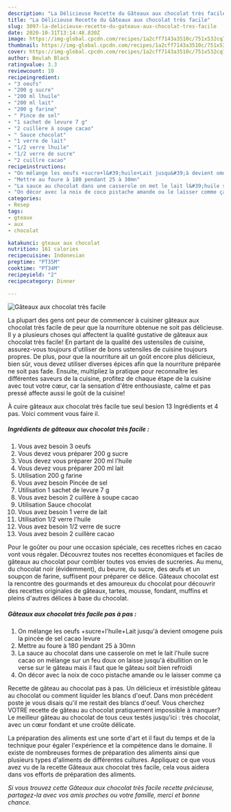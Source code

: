 ```yaml
---
description: "La Délicieuse Recette du Gâteaux aux chocolat très facile"
title: "La Délicieuse Recette du Gâteaux aux chocolat très facile"
slug: 3097-la-delicieuse-recette-du-gateaux-aux-chocolat-tres-facile
date: 2020-10-31T13:14:48.830Z
image: https://img-global.cpcdn.com/recipes/1a2cff7143a3510c/751x532cq70/gateaux-aux-chocolat-tres-facile-photo-principale-de-la-recette.jpg
thumbnail: https://img-global.cpcdn.com/recipes/1a2cff7143a3510c/751x532cq70/gateaux-aux-chocolat-tres-facile-photo-principale-de-la-recette.jpg
cover: https://img-global.cpcdn.com/recipes/1a2cff7143a3510c/751x532cq70/gateaux-aux-chocolat-tres-facile-photo-principale-de-la-recette.jpg
author: Beulah Black
ratingvalue: 3.3
reviewcount: 10
recipeingredient:
- "3 oeufs"
- "200 g sucre"
- "200 ml lhuile"
- "200 ml lait"
- "200 g farine"
- " Pince de sel"
- "1 sachet de levure 7 g"
- "2 cuillère à soupe cacao"
- " Sauce chocolat"
- "1 verre de lait"
- "1/2 verre lhuile"
- "1/2 verre de sucre"
- "2 cuillre cacao"
recipeinstructions:
- "On mélange les oeufs +sucre+l&#39;huile+Lait jusqu&#39;à devient omogene puis la pincée de sel cacao levure"
- "Mettre au foure à 180 pendant 25 à 30mn"
- "La sauce au chocolat dans une casserole on met le lait l&#39;huile sucre cacao on mélange sur un feu doux on laisse jusqu&#39;à ébullition on le verse sur le gâteau mais il faut que le gâteau soit bien refroidi"
- "On décor avec la noix de coco pistache amande ou le laisser comme ça"
categories:
- Resep
tags:
- gteaux
- aux
- chocolat

katakunci: gteaux aux chocolat 
nutrition: 161 calories
recipecuisine: Indonesian
preptime: "PT35M"
cooktime: "PT34M"
recipeyield: "2"
recipecategory: Dinner

---
```



![Gâteaux aux chocolat très facile](https://img-global.cpcdn.com/recipes/1a2cff7143a3510c/751x532cq70/gateaux-aux-chocolat-tres-facile-photo-principale-de-la-recette.jpg)

La plupart des gens ont peur de commencer à cuisiner gâteaux aux chocolat très facile de peur que la nourriture obtenue ne soit pas délicieuse. Il y a plusieurs choses qui affectent la qualité gustative de gâteaux aux chocolat très facile! En partant de la qualité des ustensiles de cuisine, assurez-vous toujours d'utiliser de bons ustensiles de cuisine toujours propres. De plus, pour que la nourriture ait un goût encore plus délicieux, bien sûr, vous devez utiliser diverses épices afin que la nourriture préparée ne soit pas fade. Ensuite, multipliez la pratique pour reconnaître les différentes saveurs de la cuisine, profitez de chaque étape de la cuisine avec tout votre cœur, car la sensation d'être enthousiaste, calme et pas pressé affecte aussi le goût de la cuisine!

<!--inarticleads1-->

À cuire gâteaux aux chocolat très facile tue seul besion 13 Ingrédients et 4 pas. Voici comment vous faire il.

##### Ingrédients de gâteaux aux chocolat très facile :

1. Vous avez besoin 3 oeufs
1. Vous devez vous préparer 200 g sucre
1. Vous devez vous préparer 200 ml l&#39;huile
1. Vous devez vous préparer 200 ml lait
1. Utilisation 200 g farine
1. Vous avez besoin  Pincée de sel
1. Utilisation 1 sachet de levure 7 g
1. Vous avez besoin 2 cuillère à soupe cacao
1. Utilisation  Sauce chocolat
1. Vous avez besoin 1 verre de lait
1. Utilisation 1/2 verre l&#39;huile
1. Vous avez besoin 1/2 verre de sucre
1. Vous avez besoin 2 cuillère cacao


Pour le goûter ou pour une occasion spéciale, ces recettes riches en cacao vont vous régaler. Découvrez toutes nos recettes économiques et faciles de gâteaux au chocolat pour combler toutes vos envies de sucreries. Au menu, du chocolat noir (évidemment), du beurre, du sucre, des œufs et un soupçon de farine, suffisent pour préparer ce délice. Gâteaux chocolat est la rencontre des gourmands et des amoureux du chocolat pour découvrir des recettes originales de gâteaux, tartes, mousse, fondant, muffins et pleins d&#39;autres délices à base du chocolat. 

<!--inarticleads2-->

##### Gâteaux aux chocolat très facile pas à pas :

1. On mélange les oeufs +sucre+l&#39;huile+Lait jusqu&#39;à devient omogene puis la pincée de sel cacao levure
1. Mettre au foure à 180 pendant 25 à 30mn
1. La sauce au chocolat dans une casserole on met le lait l&#39;huile sucre cacao on mélange sur un feu doux on laisse jusqu&#39;à ébullition on le verse sur le gâteau mais il faut que le gâteau soit bien refroidi
1. On décor avec la noix de coco pistache amande ou le laisser comme ça


Recette de gâteau au chocolat pas à pas. Un délicieux et irrésistible gâteau au chocolat ou comment liquider les blancs d&#39;oeuf. Dans mon précédent poste je vous disais qu&#39;il me restait des blancs d&#39;oeuf. Vous cherchez VOTRE recette de gâteau au chocolat pratiquement impossible à manquer? Le meilleur gâteau au chocolat de tous ceux testés jusqu&#39;ici : très chocolat, avec un cœur fondant et une croûte délicate. 

<!--inarticleads1-->

<p>
La préparation des aliments est une sorte d'art et il faut du temps et de la technique pour égaler l'expérience et la compétence dans le domaine. Il existe de nombreuses formes de préparation des aliments ainsi que plusieurs types d'aliments de différentes cultures. Appliquez ce que vous avez vu de la recette Gâteaux aux chocolat très facile, cela vous aidera dans vos efforts de préparation des aliments.
</p>

<p>
<i>Si vous trouvez cette Gâteaux aux chocolat très facile recette précieuse, partagez-la avec vos amis proches ou votre famille, merci et bonne chance.</i>
</p>
